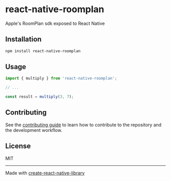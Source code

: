 # react-native-roomplan

Apple's RoomPlan sdk exposed to React Native

## Installation

```sh
npm install react-native-roomplan
```

## Usage


```js
import { multiply } from 'react-native-roomplan';

// ...

const result = multiply(3, 7);
```


## Contributing

See the [contributing guide](CONTRIBUTING.md) to learn how to contribute to the repository and the development workflow.

## License

MIT

---

Made with [create-react-native-library](https://github.com/callstack/react-native-builder-bob)
